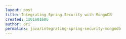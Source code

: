 ```yaml
---
layout: post
title: Integrating Spring Security with MongoDB
created: 1301601686
author: ori
permalink: java/integrating-spring-security-mongodb
---
```


